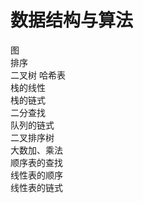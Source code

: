 # 数据结构与算法  
图  
排序  
二叉树
哈希表   
栈的线性    
栈的链式  
二分查找   
队列的链式    
二叉排序树   
大数加、乘法   
顺序表的查找  
线性表的顺序     
线性表的链式    
